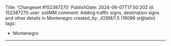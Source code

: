 Title: 'Changeset #152387270'
PublishDate: 2024-06-07T17:50:20Z
id: 152387270
user: soliMM
comment: Adding traffic signs, destination signs and other details in Montenegro
created_by: JOSM/1.5 (19096 sr@latin)
tags:
- Montenegro

---
